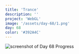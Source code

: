 ```yaml
---
title: 'Trance'
description: ''
project: 'WebGL'
image: '/assets/day-68/1.png'
day: 68
color: '#392A4C'
---
```


![screenshot of Day 68 Progress](/assets/day-68/1.png)
